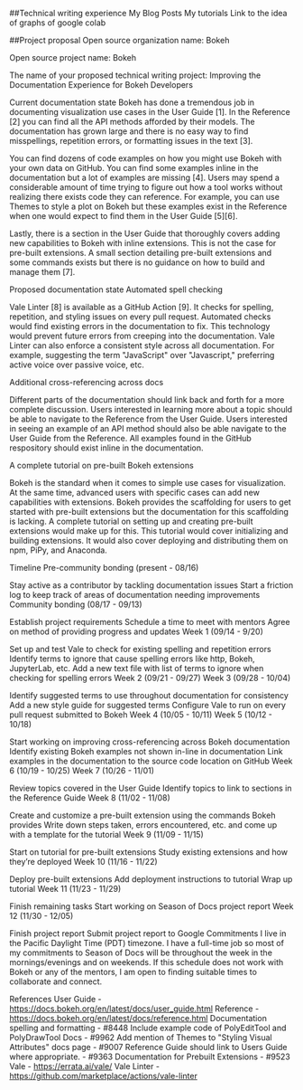 ##Technical writing experience
My Blog Posts
My tutorials
Link to the idea of graphs of google colab

##Project proposal
Open source organization name: Bokeh

Open source project name: Bokeh

The name of your proposed technical writing project: Improving the Documentation Experience for Bokeh Developers

Current documentation state
Bokeh has done a tremendous job in documenting visualization use cases in the User Guide [1]. In the Reference [2] you can find all the API methods afforded by their models. The documentation has grown large and there is no easy way to find misspellings, repetition errors, or formatting issues in the text [3].

You can find dozens of code examples on how you might use Bokeh with your own data on GitHub. You can find some examples inline in the documentation but a lot of examples are missing [4]. Users may spend a considerable amount of time trying to figure out how a tool works without realizing there exists code they can reference. For example, you can use Themes to style a plot on Bokeh but these examples exist in the Reference when one would expect to find them in the User Guide [5][6].

Lastly, there is a section in the User Guide that thoroughly covers adding new capabilities to Bokeh with inline extensions. This is not the case for pre-built extensions. A small section detailing pre-built extensions and some commands exists but there is no guidance on how to build and manage them [7].

Proposed documentation state
Automated spell checking

Vale Linter [8] is available as a GitHub Action [9]. It checks for spelling, repetition, and styling issues on every pull request. Automated checks would find existing errors in the documentation to fix. This technology would prevent future errors from creeping into the documentation. Vale Linter can also enforce a consistent style across all documentation. For example, suggesting the term "JavaScript" over "Javascript," preferring active voice over passive voice, etc.

Additional cross-referencing across docs

Different parts of the documentation should link back and forth for a more complete discussion. Users interested in learning more about a topic should be able to navigate to the Reference from the User Guide. Users interested in seeing an example of an API method should also be able navigate to the User Guide from the Reference. All examples found in the GitHub respository should exist inline in the documentation.

A complete tutorial on pre-built Bokeh extensions

Bokeh is the standard when it comes to simple use cases for visualization. At the same time, advanced users with specific cases can add new capabilities with extensions. Bokeh provides the scaffolding for users to get started with pre-built extensions but the documentation for this scaffolding is lacking. A complete tutorial on setting up and creating pre-built extensions would make up for this. This tutorial would cover initializing and building extensions. It would also cover deploying and distributing them on npm, PiPy, and Anaconda.

Timeline
Pre-community bonding (present - 08/16)

Stay active as a contributor by tackling documentation issues
Start a friction log to keep track of areas of documentation needing improvements
Community bonding (08/17 - 09/13)

Establish project requirements
Schedule a time to meet with mentors
Agree on method of providing progress and updates
Week 1 (09/14 - 9/20)

Set up and test Vale to check for existing spelling and repetition errors
Identify terms to ignore that cause spelling errors like http, Bokeh, JupyterLab, etc.
Add a new text file with list of terms to ignore when checking for spelling errors
Week 2 (09/21 - 09/27)
Week 3 (09/28 - 10/04)

Identify suggested terms to use throughout documentation for consistency
Add a new style guide for suggested terms
Configure Vale to run on every pull request submitted to Bokeh
Week 4 (10/05 - 10/11)
Week 5 (10/12 - 10/18)

Start working on improving cross-referencing across Bokeh documentation
Identify existing Bokeh examples not shown in-line in documentation
Link examples in the documentation to the source code location on GitHub
Week 6 (10/19 - 10/25)
Week 7 (10/26 - 11/01)

Review topics covered in the User Guide
Identify topics to link to sections in the Reference Guide
Week 8 (11/02 - 11/08)

Create and customize a pre-built extension using the commands Bokeh provides
Write down steps taken, errors encountered, etc. and come up with a template for the tutorial
Week 9 (11/09 - 11/15)

Start on tutorial for pre-built extensions
Study existing extensions and how they’re deployed
Week 10 (11/16 - 11/22)

Deploy pre-built extensions
Add deployment instructions to tutorial
Wrap up tutorial
Week 11 (11/23 - 11/29)

Finish remaining tasks
Start working on Season of Docs project report
Week 12 (11/30 - 12/05)

Finish project report
Submit project report to Google
Commitments
I live in the Pacific Daylight Time (PDT) timezone. I have a full-time job so most of my commitments to Season of Docs will be throughout the week in the mornings/evenings and on weekends. If this schedule does not work with Bokeh or any of the mentors, I am open to finding suitable times to collaborate and connect.

References
User Guide - https://docs.bokeh.org/en/latest/docs/user_guide.html
Reference - https://docs.bokeh.org/en/latest/docs/reference.html
Documentation spelling and formatting - #8448
Include example code of PolyEditTool and PolyDrawTool Docs - #9962
Add mention of Themes to "Styling Visual Attributes" docs page - #9007
Reference Guide should link to Users Guide where appropriate. - #9363
Documentation for Prebuilt Extensions - #9523
Vale - https://errata.ai/vale/
Vale Linter - https://github.com/marketplace/actions/vale-linter
